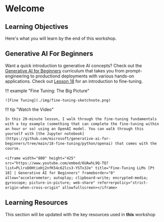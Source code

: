 # Welcome

## Learning Objectives

Here's what you will learn by the end of this workshop.


## Generative AI For Beginners

Want a quick introduction to generative AI concepts? Check out the [Generative AI for Beginners](https://aka.ms/genai-beginners) curriculum that takes you from prompt-engineering to productiond deployments with various hands-on applications. Check out [Lesson 18](https://github.com/microsoft/generative-ai-for-beginners/blob/main/18-fine-tuning/README.md) for an introduction to fine-tuning.

!!! example "Fine Tuning: The Big Picture"

    ![Fine Tuning](./img/fine-tuning-sketchnote.png)

!!! tip "Watch the Video"

    In this 20-minute lesson, I walk through the fine-tuning fundamentals with a toy example (something that can complete the fine-tuning within an hour or so) using an OpenAI model. You can walk through this yourself with [the Jupyter notebook](https://github.com/microsoft/generative-ai-for-beginners/tree/main/18-fine-tuning/python/openai) that comes with the course.

    <iframe width="800" height="425" src="https://www.youtube.com/embed/6UAwhL9Q-TQ?list=PLlrxD0HtieHj2nfK54c62lcs3-YSTx3Je" title="Fine-Tuning LLMs [Pt 18] | Generative AI for Beginners" frameborder="0" allow="accelerometer; autoplay; clipboard-write; encrypted-media; gyroscope; picture-in-picture; web-share" referrerpolicy="strict-origin-when-cross-origin" allowfullscreen></iframe>


## Learning Resources 

This section will be updated with the key resources used in **this** workshop 
    